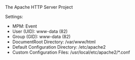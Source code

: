 The Apache HTTP Server Project

Settings:
- MPM: Event
- User (UID): www-data (82)
- Group (GID): www-data (82)
- DocumentRoot Directory: /var/www/html
- Default Configuration Directory: /etc/apache2
- Custom Configuration Files: /usr/local/etc/apache2/*.conf
